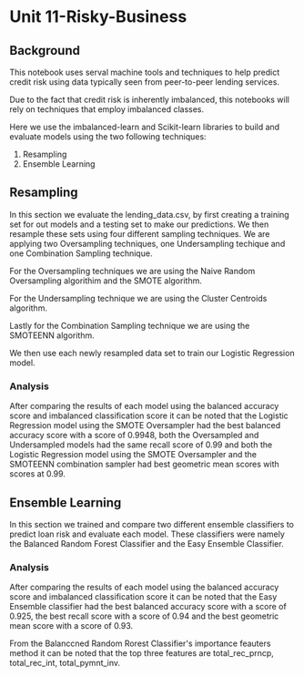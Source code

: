 # Unit 11-Risky-Business


## Background 

This notebook uses serval machine tools and techniques to help predict credit risk using data typically seen from peer-to-peer lending services. 

Due to the fact that credit risk is inherently imbalanced, this notebooks will rely on techniques that employ imbalanced classes. 

Here we use the imbalanced-learn and Scikit-learn libraries to build and evaluate models using the two following techniques:

1. Resampling 
2. Ensemble Learning


## Resampling 

In this section we evaluate the lending_data.csv, by first creating a training set for out models and a testing set to make our predictions. We then resample these sets using four different sampling techniques. We are applying two Oversampling techniques, one Undersampling techique and one Combination Sampling technique. 

For the Oversampling techniques we are using the Naive Random Oversampling algorithim and the SMOTE algorithm.

For the Undersampling technique we are using the Cluster Centroids algorithm.

Lastly for the Combination Sampling technique we are using the SMOTEENN algorithm.

We then use each newly resampled data set to train our Logistic Regression model. 

### Analysis

After comparing the results of each model using the balanced accuracy score and imbalanced classification score it can be noted that the Logistic Regression model using the SMOTE Oversampler had the best balanced accuracy score with a score of 0.9948, both the Oversampled and Undersampled models had the same recall score of 0.99 and both the Logistic Regression model using the SMOTE Oversampler and the SMOTEENN combination sampler had best geometric mean scores with scores at 0.99.


## Ensemble Learning

In this section we trained and compare two different ensemble classifiers to predict loan risk and evaluate each model. These classifiers were namely the Balanced Random Forest Classifier and the Easy Ensemble Classifier.


### Analysis

After comparing the results of each model using the balanced accuracy score and imbalanced classification score it can be noted that the Easy Ensemble classifier had the best balanced accuracy score with a score of 0.925, the best recall score with a score of 0.94 and the best geometric mean score with a score of 0.93. 

From the Balanccned Random Rorest Classifier's importance feauters method it can be noted that the top three features are total_rec_prncp, total_rec_int, total_pymnt_inv.
